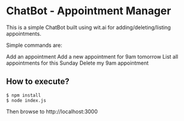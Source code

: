 # ChatBot - Appointment Manager

This is a simple ChatBot built using wit.ai for adding/deleting/listing appointments.

Simple commands are:

Add an appointment
Add a new appointment for 9am tomorrow
List all appointments for this Sunday
Delete my 9am appointment


## How to execute?
```
$ npm install
$ node index.js
```

Then browse to http://localhost:3000

